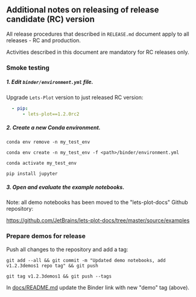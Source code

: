 ## Additional notes on releasing of release candidate (RC) version

All release procedures that described in `RELEASE.md` document apply to all releases - RC and production.

Activities described in this document are mandatory for RC releases only.

### Smoke testing

##### 1. Edit `binder/environment.yml` file.

Upgrade `Lets-Plot` version to just released RC version:

```yaml
  - pip:
      - lets-plot==1.2.0rc2
``` 

##### 2. Create a new Conda environment.

`conda env remove -n my_test_env`

`conda env create -n my_test_env -f <path>/binder/environment.yml`

`conda activate my_test_env`

`pip install jupyter`

##### 3. Open and evaluate the example notebooks.
                                                   
Note: all demo notebooks has been moved to the "lets-plot-docs" Github repository: 

https://github.com/JetBrains/lets-plot-docs/tree/master/source/examples

### Prepare demos for release

Push all changes to the repository and add a tag:

```
git add --all && git commit -m "Updated demo notebooks, add v1.2.3demos1 repo tag" && git push

git tag v1.2.3demos1 && git push --tags
```

In [docs/README.md](../docs/README.md) update the Binder link with new "demo" tag (above).
